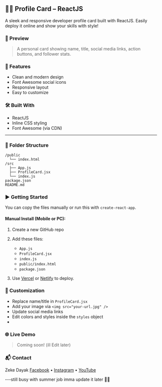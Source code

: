 ## 🧑‍💻 Profile Card – ReactJS

A sleek and responsive developer profile card built with ReactJS.
Easily deploy it online and show your skills with style!

### 📸 Preview

> A personal card showing name, title, social media links, action buttons, and follower stats.

### 🚀 Features

* Clean and modern design
* Font Awesome social icons
* Responsive layout
* Easy to customize

### 🛠️ Built With

* ReactJS
* Inline CSS styling
* Font Awesome (via CDN)

---

### 📂 Folder Structure

```
/public
  └── index.html
/src
  ├── App.js
  ├── ProfileCard.jsx
  └── index.js
package.json
README.md
```

### ▶️ Getting Started

You can copy the files manually or run this with `create-react-app`.

#### Manual Install (Mobile or PC):

1. Create a new GitHub repo
2. Add these files:

   * `App.js`
   * `ProfileCard.jsx`
   * `index.js`
   * `public/index.html`
   * `package.json`
3. Use [Vercel](https://vercel.com) or [Netlify](https://netlify.app) to deploy.

### 🎨 Customization

* Replace name/title in `ProfileCard.jsx`
* Add your image via `<img src="your-url.jpg" />`
* Update social media links
* Edit colors and styles inside the `styles` object
* 
### 🌐 Live Demo

> Coming soon! (ill Edit later)

### 📬 Contact

Zeke Dayak
[Facebook](#) • [Instagram](#) • [YouTube](#)


---still busy with summer job imma update it later 🫶😆

